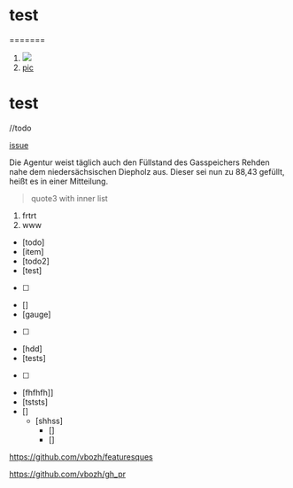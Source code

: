 [](test)
![]()

# test
=======

1. ![](src/main/resources/LDR.jpg)
2. [pic](src/main/resources/LDR.jpg)

# test

//todo

[issue](https://youtrack.jetbrains.com/issue/IDEA-261634)

Die Agentur weist täglich auch den Füllstand des Gasspeichers Rehden nahe dem niedersächsischen Diepholz aus. Dieser sei nun zu 88,43 gefüllt, heißt es in einer Mitteilung.

>quote3 with inner list
1. frtrt
2. www


- [todo]
- [item]
- [todo2]
- [test]
- [ ]
- []
- [gauge]
- [  ]
- [hdd]
- [tests]
- [   ]
- [fhfhfh]]
- [tststs]
- []
  - [shhss]
    - []
    - []

https://github.com/vbozh/featuresques

  https://github.com/vbozh/gh_pr

